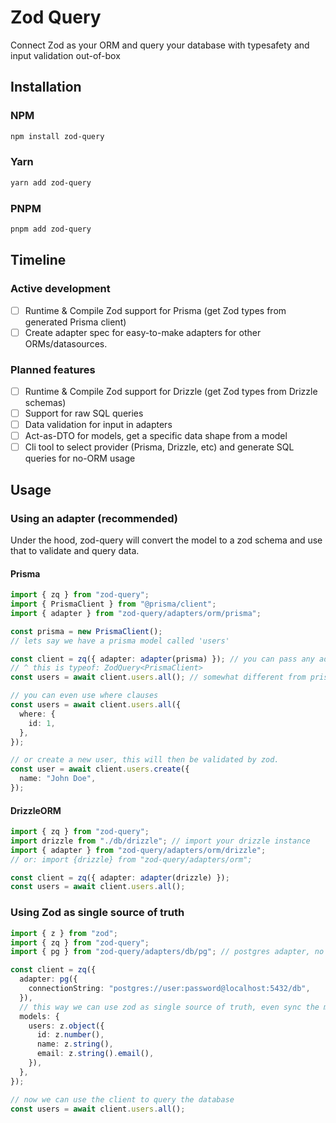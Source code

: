 # Zod Query

Connect Zod as your ORM and query your database with typesafety and input validation out-of-box

## Installation

### NPM

```bash
npm install zod-query
```

### Yarn

```bash
yarn add zod-query
```

### PNPM

```bash
pnpm add zod-query
```

## Timeline

### Active development

- [ ] Runtime & Compile Zod support for Prisma (get Zod types from generated Prisma client)
- [ ] Create adapter spec for easy-to-make adapters for other ORMs/datasources.

### Planned features

- [ ] Runtime & Compile Zod support for Drizzle (get Zod types from Drizzle schemas)
- [ ] Support for raw SQL queries
- [ ] Data validation for input in adapters
- [ ] Act-as-DTO for models, get a specific data shape from a model
- [ ] Cli tool to select provider (Prisma, Drizzle, etc) and generate SQL queries for no-ORM usage

## Usage

### Using an adapter (recommended)

Under the hood, zod-query will convert the model to a zod schema and use that to validate and query data.

#### Prisma

```ts
import { zq } from "zod-query";
import { PrismaClient } from "@prisma/client";
import { adapter } from "zod-query/adapters/orm/prisma";

const prisma = new PrismaClient();
// lets say we have a prisma model called 'users'

const client = zq({ adapter: adapter(prisma) }); // you can pass any adapter, even your own
// ^ this is typeof: ZodQuery<PrismaClient>
const users = await client.users.all(); // somewhat different from prisma, but still typesafe

// you can even use where clauses
const users = await client.users.all({
  where: {
    id: 1,
  },
});

// or create a new user, this will then be validated by zod.
const user = await client.users.create({
  name: "John Doe",
});
```

#### DrizzleORM

```ts
import { zq } from "zod-query";
import drizzle from "./db/drizzle"; // import your drizzle instance
import { adapter } from "zod-query/adapters/orm/drizzle";
// or: import {drizzle} from "zod-query/adapters/orm";

const client = zq({ adapter: adapter(drizzle) });
const users = await client.users.all();
```

### Using Zod as single source of truth

```ts
import { z } from "zod";
import { zq } from "zod-query";
import { pg } from "zod-query/adapters/db/pg"; // postgres adapter, no orm needed

const client = zq({
  adapter: pg({
    connectionString: "postgres://user:password@localhost:5432/db",
  }),
  // this way we can use zod as single source of truth, even sync the models with the database using raw SQL.
  models: {
    users: z.object({
      id: z.number(),
      name: z.string(),
      email: z.string().email(),
    }),
  },
});

// now we can use the client to query the database
const users = await client.users.all();
```
